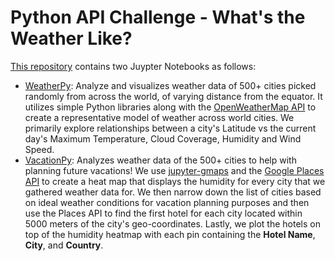 # Python API Challenge - What's the Weather Like?

[This repository](https://github.com/anulkar/python-api-challenge) contains two Juypter Notebooks as follows:
* [WeatherPy](https://github.com/anulkar/python-api-challenge/blob/master/WeatherPy/WeatherPy.ipynb): Analyze and visualizes weather data of 500+ cities picked randomly from across the world, of varying distance from the equator. It utilizes simple Python libraries along with the [OpenWeatherMap API](https://openweathermap.org/api) to create a representative model of weather across world cities. We primarily explore relationships between a city's Latitude vs the current day's Maximum Temperature, Cloud Coverage, Humidity and Wind Speed.
* [VacationPy](https://github.com/anulkar/python-api-challenge/blob/master/VacationPy/VacationPy.ipynb): Analyzes weather data of the 500+ cities to help with planning future vacations! We use [jupyter-gmaps](https://jupyter-gmaps.readthedocs.io/) and the [Google Places API](https://developers.google.com/places/web-service/intro) to create a heat map that displays the humidity for every city that we gathered weather data for. We then narrow down the list of cities based on ideal weather conditions for vacation planning purposes and then use the Places API to find the first hotel for each city located within 5000 meters of the city's geo-coordinates. Lastly, we plot the hotels on top of the humidity heatmap with each pin containing the **Hotel Name**, **City**, and **Country**.